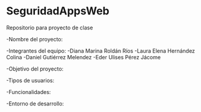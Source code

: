 # SeguridadAppsWeb
Repositorio para proyecto de clase

-Nombre del proyecto:

-Integrantes del equipo:
  -Diana Marina Roldán Ríos
  -Laura Elena Hernández Colina
  -Daniel Gutiérrez Melendez
  -Eder Ulises Pérez Jácome
  
 -Objetivo del proyecto:
 
 -Tipos de usuarios:
 
 -Funcionalidades:
 
 -Entorno de desarrollo:
 
